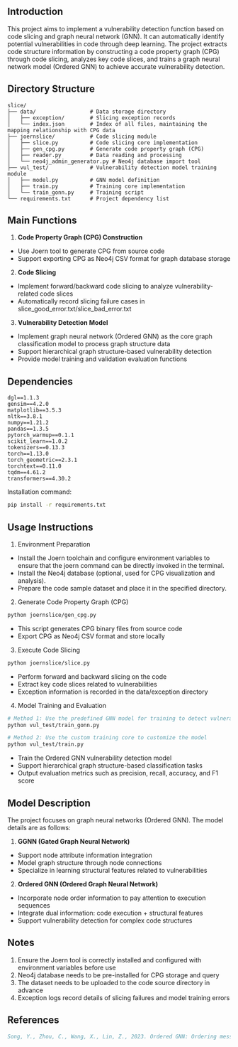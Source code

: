 ## Introduction
This project aims to implement a vulnerability detection function based on code slicing and graph neural network (GNN). It can automatically identify potential vulnerabilities in code through deep learning. The project extracts code structure information by constructing a code property graph (CPG) through code slicing, analyzes key code slices, and trains a graph neural network model (Ordered GNN) to achieve accurate vulnerability detection.
## Directory Structure
```text
slice/
├── data/                 # Data storage directory
│   ├── exception/        # Slicing exception records
│   └── index.json        # Index of all files, maintaining the mapping relationship with CPG data
├── joernslice/           # Code slicing module
│   ├── slice.py          # Code slicing core implementation
│   ├── gen_cpg.py        # Generate code property graph (CPG)
│   ├── reader.py         # Data reading and processing
│   └── neo4j_admin_generator.py # Neo4j database import tool
├── vul_test/             # Vulnerability detection model training module
│   ├── model.py          # GNN model definition
│   ├── train.py          # Training core implementation
│   └── train_gonn.py     # Training script
└── requirements.txt      # Project dependency list
```
## Main Functions
1. **Code Property Graph (CPG) Construction**
* Use Joern tool to generate CPG from source code
* Support exporting CPG as Neo4j CSV format for graph database storage
2. **Code Slicing**
* Implement forward/backward code slicing to analyze vulnerability-related code slices
* Automatically record slicing failure cases in slice_good_error.txt/slice_bad_error.txt
3. **Vulnerability Detection Model**
* Implement graph neural network (Ordered GNN) as the core graph classification model to process graph structure data
* Support hierarchical graph structure-based vulnerability detection
* Provide model training and validation evaluation functions
## Dependencies
```text
dgl==1.1.3
gensim==4.2.0
matplotlib==3.5.3
nltk==3.8.1
numpy==1.21.2
pandas==1.3.5
pytorch_warmup==0.1.1
scikit_learn==1.0.2
tokenizers==0.13.3
torch==1.13.0
torch_geometric==2.3.1
torchtext==0.11.0
tqdm==4.61.2
transformers==4.30.2
```
Installation command:
```bash
pip install -r requirements.txt
```
## Usage Instructions
1. Environment Preparation
* Install the Joern toolchain and configure environment variables to ensure that the joern command can be directly invoked in the terminal.
* Install the Neo4j database (optional, used for CPG visualization and analysis).
* Prepare the code sample dataset and place it in the specified directory.
2. Generate Code Property Graph (CPG)
```bash
python joernslice/gen_cpg.py
```
* This script generates CPG binary files from source code 
* Export CPG as Neo4j CSV format and store locally
3. ִExecute Code Slicing
```bash
python joernslice/slice.py
```
* Perform forward and backward slicing on the code 
* Extract key code slices related to vulnerabilities
* Exception information is recorded in the data/exception directory
4. Model Training and Evaluation
```bash
# Method 1: Use the predefined GNN model for training to detect vulnerabilities in code slices
python vul_test/train_gonn.py

# Method 2: Use the custom training core to customize the model
python vul_test/train.py
```
* Train the Ordered GNN vulnerability detection model
* Support hierarchical graph structure-based classification tasks
* Output evaluation metrics such as precision, recall, accuracy, and F1 score

## Model Description
The project focuses on graph neural networks (Ordered GNN). The model details are as follows:
1. **GGNN (Gated Graph Neural Network)**
* Support node attribute information integration
* Model graph structure through node connections
* Specialize in learning structural features related to vulnerabilities
2. **Ordered GNN (Ordered Graph Neural Network)**
* Incorporate node order information to pay attention to execution sequences
* Integrate dual information: code execution + structural features
* Support vulnerability detection for complex code structures

## Notes
1. Ensure the Joern tool is correctly installed and configured with environment variables before use
2. Neo4j database needs to be pre-installed for CPG storage and query
3. The dataset needs to be uploaded to the code source directory in advance
4. Exception logs record details of slicing failures and model training errors

## References
```BibTex
Song, Y., Zhou, C., Wang, X., Lin, Z., 2023. Ordered GNN: Ordering message passing to deal with heterophily and over-smoothing, in: The Eleventh International Conference on Learning Representations.
```
